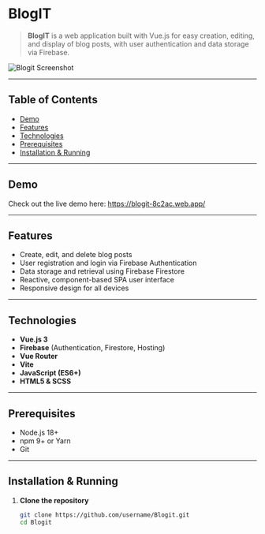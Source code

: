 # BlogIT

> **BlogIT** is a web application built with Vue.js for easy creation, editing, and display of blog posts, with user authentication and data storage via Firebase.  

![Blogit Screenshot](https://github.com/user-attachments/assets/33d692dd-9ab9-46e5-8547-2f6ed1c8813c)

---

## Table of Contents

- [Demo](#demo)  
- [Features](#features)  
- [Technologies](#technologies)  
- [Prerequisites](#prerequisites)  
- [Installation & Running](#installation--running)  

---

## Demo

Check out the live demo here: https://blogit-8c2ac.web.app/

---

## Features

- Create, edit, and delete blog posts  
- User registration and login via Firebase Authentication  
- Data storage and retrieval using Firebase Firestore  
- Reactive, component-based SPA user interface  
- Responsive design for all devices  

---

## Technologies

- **Vue.js 3**  
- **Firebase** (Authentication, Firestore, Hosting)  
- **Vue Router**  
- **Vite**  
- **JavaScript (ES6+)**  
- **HTML5 & SCSS**  

---

## Prerequisites

- Node.js 18+  
- npm 9+ or Yarn  
- Git  

---

## Installation & Running

1. **Clone the repository**  
   ```bash
   git clone https://github.com/username/Blogit.git
   cd Blogit
